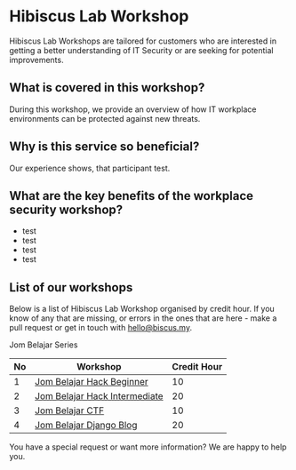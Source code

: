 # Hibiscus Lab Workshop

Hibiscus Lab Workshops are tailored for customers who are interested in getting a better understanding of IT Security or are seeking for potential improvements.

## What is covered in this workshop?
During this workshop, we provide an overview of how IT workplace environments can be protected against new threats.

## Why is this service so beneficial?
Our experience shows, that participant test.

## What are the key benefits of the workplace security workshop?
- test
- test
- test
- test

## List of our workshops
Below is a list of Hibiscus Lab Workshop organised by credit hour. If you know of any that are missing, or errors in the ones that are here - make a pull request or get in touch with hello@biscus.my.

Jom Belajar Series

| No | Workshop | Credit Hour |
|--|--|--|
| 1 | [Jom Belajar Hack Beginner](https://github.com/g3nj1z/jom-belajar-hack-beginner) | 10 |
| 2 | [Jom Belajar Hack Intermediate](https://github.com/g3nj1z/jom-belajar-hack-intermediate) | 20 |
| 3 | [Jom Belajar CTF](https://github.com/g3nj1z/jom-belajar-CTF) | 10 |
| 4 | [Jom Belajar Django Blog](https://github.com/g3nj1z/jom-belajar-Django-Blog) | 20 |

You have a special request or want more information? We are happy to help you.
